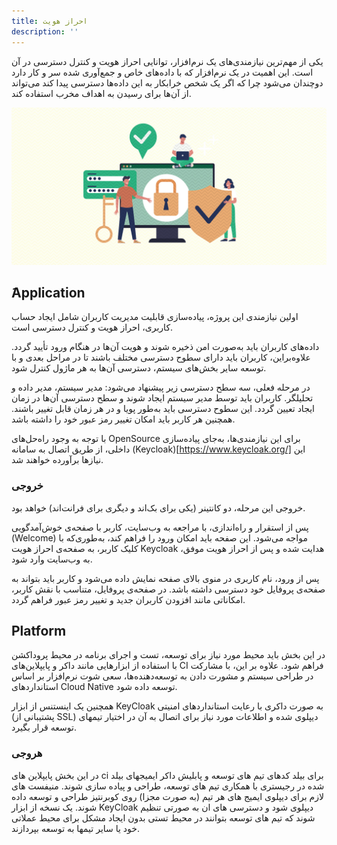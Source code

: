 ```yaml
---
title: احراز هویت
description: ''
---
```


یکی از مهم‌ترین نیازمندی‌های یک نرم‌افزار، توانایی احراز هویت و کنترل دسترسی در آن است. این اهمیت
در یک نرم‌افزار که با داده‌های خاص و جمع‌آوری شده سر و کار دارد دوچندان می‌شود
چرا که اگر یک شخص خرابکار به این داده‌ها دسترسی پیدا کند می‌تواند
از آن‌ها برای رسیدن به اهداف مخرب استفاده کند.

![Authentication](./images/Authentication.jpg)

## َApplication

اولین نیازمندی این پروژه، پیاده‌سازی قابلیت مدیریت کاربران شامل ایجاد حساب کاربری، احراز هویت و کنترل دسترسی است.

داده‌های کاربران باید به‌صورت امن ذخیره شوند و هویت آن‌ها در هنگام ورود تأیید گردد.
علاوه‌براین، کاربران باید دارای سطوح دسترسی مختلف باشند تا در مراحل بعدی و با توسعه سایر بخش‌های سیستم، دسترسی آن‌ها به
هر ماژول کنترل شود.

در مرحله فعلی، سه سطح دسترسی زیر پیشنهاد می‌شود: مدیر سیستم، مدیر داده و تحلیلگر. کاربران باید توسط مدیر سیستم ایجاد
شوند و سطح دسترسی آن‌ها در زمان ایجاد تعیین گردد. این سطوح دسترسی باید به‌طور پویا و در هر زمان قابل تغییر باشند. همچنین
هر کاربر باید امکان تغییر رمز عبور خود را داشته باشد.

با توجه به وجود راه‌حل‌های
OpenSource
برای این نیازمندی‌ها، به‌جای پیاده‌سازی داخلی، از طریق اتصال به سامانه
(Keycloak)[https://www.keycloak.org/]
این نیازها برآورده خواهند شد.

### خروجی

خروجی این مرحله، دو کانتینر (یکی برای بک‌اند و دیگری برای فرانت‌اند) خواهد بود.

پس از استقرار و راه‌اندازی، با مراجعه به وب‌سایت، کاربر با صفحه‌ی خوش‌آمدگویی
(Welcome)
مواجه می‌شود. این صفحه باید امکان ورود را فراهم کند، به‌طوری‌که با کلیک کاربر، به صفحه‌ی احراز هویت
Keycloak
هدایت شده و پس از احراز هویت موفق، به وب‌سایت وارد شود.

پس از ورود، نام کاربری در منوی بالای صفحه نمایش داده می‌شود و کاربر باید بتواند به صفحه‌ی پروفایل خود دسترسی داشته باشد.
در صفحه‌ی پروفایل، متناسب با نقش کاربر، امکاناتی مانند افزودن کاربران جدید و تغییر رمز عبور فراهم گردد.

## Platform

در این بخش باید محیط مورد نیاز برای توسعه، تست و اجرای برنامه در محیط پروداکشن با استفاده از ابزارهایی مانند داکر و
پایپلاین‌های
CI
فراهم شود. علاوه بر این، با مشارکت در طراحی سیستم و مشورت دادن به توسعه‌دهنده‌ها، سعی شوت
نرم‌افزار بر اساس استانداردهای
Cloud Native
توسعه داده شود.

همچنین یک اینستنس از ابزار KeyCloak به صورت داکری با رعایت استانداردهای امنیتی (پشتیبانی از SSL) دیپلوی شده و اطلاعات
مورد نیاز برای اتصال به آن در اختیار تیمهای توسعه قرار بگیرد.

### هروجی

در این بخش پایپلاین های ci برای بیلد کدهای تیم های توسعه و پابلیش داکر ایمیجهای بیلد شده در رجیستری با همکاری تیم های
توسعه، طراحی و پیاده سازی شوند.
منیفست های لازم برای دیپلوی ایمیج های هر تیم (به صورت مجزا) روی کوبرنتیز طراحی و توسعه داده شوند.
یک نسخه از ابزار KeyCloak دیپلوی شود و دسترسی های ان به صورتی تنظیم شوند که تیم های توسعه بتوانند در محیط تستی بدون
ایجاد مشکل برای محیط عملاتی خود یا سایر تیمها به توسعه بپردازند.